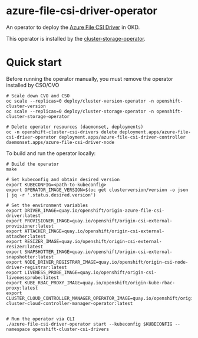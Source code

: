 # azure-file-csi-driver-operator

An operator to deploy the [Azure File CSI Driver](https://github.com/openshift/azure-file-csi-driver) in OKD.

This operator is installed by the [cluster-storage-operator](https://github.com/openshift/cluster-storage-operator).

# Quick start

Before running the operator manually, you must remove the operator installed by CSO/CVO

```shell
# Scale down CVO and CSO
oc scale --replicas=0 deploy/cluster-version-operator -n openshift-cluster-version
oc scale --replicas=0 deploy/cluster-storage-operator -n openshift-cluster-storage-operator

# Delete operator resources (daemonset, deployments)
oc -n openshift-cluster-csi-drivers delete deployment.apps/azure-file-csi-driver-operator deployment.apps/azure-file-csi-driver-controller daemonset.apps/azure-file-csi-driver-node
```

To build and run the operator locally:

```shell
# Build the operator
make

# Set kubeconfig and obtain desired version
export KUBECONFIG=<path-to-kubeconfig>
export OPERATOR_IMAGE_VERSION=$(oc get clusterversion/version -o json | jq -r '.status.desired.version')

# Set the environment variables
export DRIVER_IMAGE=quay.io/openshift/origin-azure-file-csi-driver:latest
export PROVISIONER_IMAGE=quay.io/openshift/origin-csi-external-provisioner:latest
export ATTACHER_IMAGE=quay.io/openshift/origin-csi-external-attacher:latest
export RESIZER_IMAGE=quay.io/openshift/origin-csi-external-resizer:latest
export SNAPSHOTTER_IMAGE=quay.io/openshift/origin-csi-external-snapshotter:latest
export NODE_DRIVER_REGISTRAR_IMAGE=quay.io/openshift/origin-csi-node-driver-registrar:latest
export LIVENESS_PROBE_IMAGE=quay.io/openshift/origin-csi-livenessprobe:latest
export KUBE_RBAC_PROXY_IMAGE=quay.io/openshift/origin-kube-rbac-proxy:latest
export CLUSTER_CLOUD_CONTROLLER_MANAGER_OPERATOR_IMAGE=quay.io/openshift/origin-cluster-cloud-controller-manager-operator:latest


# Run the operator via CLI
./azure-file-csi-driver-operator start --kubeconfig $KUBECONFIG --namespace openshift-cluster-csi-drivers
```
